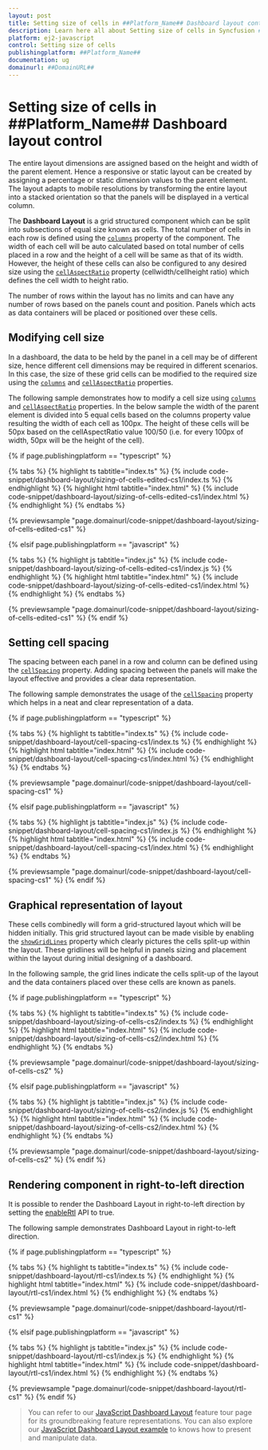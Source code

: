 ```yaml
---
layout: post
title: Setting size of cells in ##Platform_Name## Dashboard layout control | Syncfusion
description: Learn here all about Setting size of cells in Syncfusion ##Platform_Name## Dashboard layout control of Syncfusion Essential JS 2 and more.
platform: ej2-javascript
control: Setting size of cells 
publishingplatform: ##Platform_Name##
documentation: ug
domainurl: ##DomainURL##
---
```


# Setting size of cells in ##Platform_Name## Dashboard layout control

The entire layout dimensions are assigned based on the height and width of the parent element. Hence a responsive or static layout can be created by assigning a percentage or static dimension values to the parent element. The layout adapts to mobile resolutions by transforming the entire layout into a stacked orientation so that the panels will be displayed in a vertical column.

The **Dashboard Layout** is a grid structured component which can be split into subsections of equal size known as cells. The total number of cells in each row is defined using the [`columns`](../api/dashboard-layout/#columns) property of the component. The width of each cell will be auto calculated based on total number of cells placed in a row and the height of a cell will be same as that of its width. However, the height of these cells can also be configured to any desired size using the [`cellAspectRatio`](../api/dashboard-layout/#cellaspectratio) property (cellwidth/cellheight ratio) which defines the cell width to height ratio.

The number of rows within the layout has no limits and can have any number of rows based on the panels count and position. Panels which acts as data containers will be placed or positioned over these cells.

## Modifying cell size

In a dashboard, the data to be held by the panel in a cell may be of different size, hence different cell dimensions may be required in different scenarios. In this case, the size of these grid cells can be modified to the required size using the [`columns`](../api/dashboard-layout/#columns) and [`cellAspectRatio`](../api/dashboard-layout/#cellaspectratio) properties.

The following sample demonstrates how to modify a cell size using [`columns`](../api/dashboard-layout/#columns) and [`cellAspectRatio`](../api/dashboard-layout/#cellaspectratio) properties. In the below sample the width of the parent element is divided into 5 equal cells based on the columns property value resulting the width of each cell as 100px. The height of these cells will be 50px based on the cellAspectRatio value 100/50 (i.e. for every 100px of width, 50px will be the height of the cell).

{% if page.publishingplatform == "typescript" %}

 {% tabs %}
{% highlight ts tabtitle="index.ts" %}
{% include code-snippet/dashboard-layout/sizing-of-cells-edited-cs1/index.ts %}
{% endhighlight %}
{% highlight html tabtitle="index.html" %}
{% include code-snippet/dashboard-layout/sizing-of-cells-edited-cs1/index.html %}
{% endhighlight %}
{% endtabs %}
        
{% previewsample "page.domainurl/code-snippet/dashboard-layout/sizing-of-cells-edited-cs1" %}

{% elsif page.publishingplatform == "javascript" %}

{% tabs %}
{% highlight js tabtitle="index.js" %}
{% include code-snippet/dashboard-layout/sizing-of-cells-edited-cs1/index.js %}
{% endhighlight %}
{% highlight html tabtitle="index.html" %}
{% include code-snippet/dashboard-layout/sizing-of-cells-edited-cs1/index.html %}
{% endhighlight %}
{% endtabs %}

{% previewsample "page.domainurl/code-snippet/dashboard-layout/sizing-of-cells-edited-cs1" %}
{% endif %}

## Setting cell spacing

The spacing between each panel in a row and column can be defined using the [`cellSpacing`](../api/dashboard-layout/#cellspacing) property. Adding spacing between the panels will make the layout effective and provides a clear data representation.

The following sample demonstrates the usage of the [`cellSpacing`](../api/dashboard-layout/#cellspacing) property which helps in a neat and clear representation of a data.

{% if page.publishingplatform == "typescript" %}

 {% tabs %}
{% highlight ts tabtitle="index.ts" %}
{% include code-snippet/dashboard-layout/cell-spacing-cs1/index.ts %}
{% endhighlight %}
{% highlight html tabtitle="index.html" %}
{% include code-snippet/dashboard-layout/cell-spacing-cs1/index.html %}
{% endhighlight %}
{% endtabs %}
        
{% previewsample "page.domainurl/code-snippet/dashboard-layout/cell-spacing-cs1" %}

{% elsif page.publishingplatform == "javascript" %}

{% tabs %}
{% highlight js tabtitle="index.js" %}
{% include code-snippet/dashboard-layout/cell-spacing-cs1/index.js %}
{% endhighlight %}
{% highlight html tabtitle="index.html" %}
{% include code-snippet/dashboard-layout/cell-spacing-cs1/index.html %}
{% endhighlight %}
{% endtabs %}

{% previewsample "page.domainurl/code-snippet/dashboard-layout/cell-spacing-cs1" %}
{% endif %}

## Graphical representation of layout

These cells combinedly will form a grid-structured layout which will be hidden initially. This grid structured layout can be made visible by enabling the [`showGridLines`](../api/dashboard-layout/#showgridlines) property which clearly pictures the cells split-up within the layout. These gridlines will be helpful in panels sizing and placement within the layout during initial designing of a dashboard.

In the following sample, the grid lines indicate the cells split-up of the layout and the data containers placed over these cells are known as panels.

{% if page.publishingplatform == "typescript" %}

 {% tabs %}
{% highlight ts tabtitle="index.ts" %}
{% include code-snippet/dashboard-layout/sizing-of-cells-cs2/index.ts %}
{% endhighlight %}
{% highlight html tabtitle="index.html" %}
{% include code-snippet/dashboard-layout/sizing-of-cells-cs2/index.html %}
{% endhighlight %}
{% endtabs %}
        
{% previewsample "page.domainurl/code-snippet/dashboard-layout/sizing-of-cells-cs2" %}

{% elsif page.publishingplatform == "javascript" %}

{% tabs %}
{% highlight js tabtitle="index.js" %}
{% include code-snippet/dashboard-layout/sizing-of-cells-cs2/index.js %}
{% endhighlight %}
{% highlight html tabtitle="index.html" %}
{% include code-snippet/dashboard-layout/sizing-of-cells-cs2/index.html %}
{% endhighlight %}
{% endtabs %}

{% previewsample "page.domainurl/code-snippet/dashboard-layout/sizing-of-cells-cs2" %}
{% endif %}

## Rendering component in right-to-left direction

It is possible to render the Dashboard Layout in right-to-left direction by setting the [enableRtl](../api/dashboard-layout/#enablertl) API to true.

The following sample demonstrates Dashboard Layout in right-to-left direction.

{% if page.publishingplatform == "typescript" %}

 {% tabs %}
{% highlight ts tabtitle="index.ts" %}
{% include code-snippet/dashboard-layout/rtl-cs1/index.ts %}
{% endhighlight %}
{% highlight html tabtitle="index.html" %}
{% include code-snippet/dashboard-layout/rtl-cs1/index.html %}
{% endhighlight %}
{% endtabs %}
        
{% previewsample "page.domainurl/code-snippet/dashboard-layout/rtl-cs1" %}

{% elsif page.publishingplatform == "javascript" %}

{% tabs %}
{% highlight js tabtitle="index.js" %}
{% include code-snippet/dashboard-layout/rtl-cs1/index.js %}
{% endhighlight %}
{% highlight html tabtitle="index.html" %}
{% include code-snippet/dashboard-layout/rtl-cs1/index.html %}
{% endhighlight %}
{% endtabs %}

{% previewsample "page.domainurl/code-snippet/dashboard-layout/rtl-cs1" %}
{% endif %}

> You can refer to our [JavaScript Dashboard Layout](https://www.syncfusion.com/javascript-ui-controls/js-dashboard-layout) feature tour page for its groundbreaking feature representations. You can also explore our [JavaScript Dashboard Layout example](https://ej2.syncfusion.com/demos/#/material/dashboard-layout/default.html) to knows how to present and manipulate data.